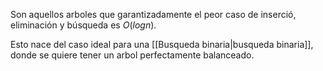 
Son aquellos arboles que garantizadamente el peor caso de inserció, eliminación y búsqueda es $O(log n)$.

Esto nace del caso ideal para una [[Busqueda binaria|busqueda binaria]], donde se quiere tener un arbol perfectamente balanceado. 